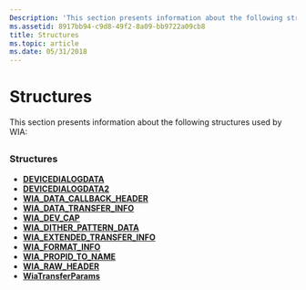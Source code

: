 ```yaml
---
Description: 'This section presents information about the following structures used by WIA:'
ms.assetid: 8917bb94-c9d8-49f2-8a09-bb9722a09cb8
title: Structures
ms.topic: article
ms.date: 05/31/2018
---
```


# Structures

This section presents information about the following structures used by WIA:

## 

### Structures

-   [**DEVICEDIALOGDATA**](-wia-devicedialogdata.md)
-   [**DEVICEDIALOGDATA2**](-wia-devicedialogdata2.md)
-   [**WIA\_DATA\_CALLBACK\_HEADER**](/windows/desktop/api/wia_xp/ns-wia_xp-wia_data_callback_header)
-   [**WIA\_DATA\_TRANSFER\_INFO**](/windows/desktop/api/wia_xp/ns-wia_xp-wia_data_transfer_info)
-   [**WIA\_DEV\_CAP**](/windows/desktop/api/wia_xp/ns-wia_xp-wia_dev_cap)
-   [**WIA\_DITHER\_PATTERN\_DATA**](/windows/desktop/api/wia_xp/ns-wia_xp-wia_dither_pattern_data)
-   [**WIA\_EXTENDED\_TRANSFER\_INFO**](/windows/desktop/api/wia_xp/ns-wia_xp-wia_extended_transfer_info)
-   [**WIA\_FORMAT\_INFO**](/windows/desktop/api/wia_xp/ns-wia_xp-wia_format_info)
-   [**WIA\_PROPID\_TO\_NAME**](/windows/desktop/api/wia_xp/ns-wia_xp-wia_propid_to_name)
-   [**WIA\_RAW\_HEADER**](-wia-wia-raw-header.md)
-   [**WiaTransferParams**](-wia-wiatransferparams.md)

 

 



